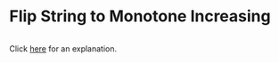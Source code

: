 # Flip String to Monotone Increasing 

~~~java

~~~

Click [here](Explanation.md) for an explanation.

